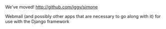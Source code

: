 We've moved! http://github.com/iggy/simone

Webmail (and possibly other apps that are necessary to go along with it) for use with the Django framework